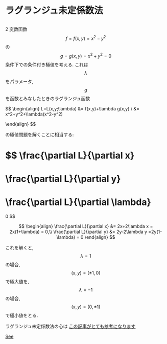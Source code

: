 # ラグランジュ未定係数法

##

2 変数函数 $$f=f(x,y)=x^2-y^2$$ の $$g=g(x,y)=x^2+y^2=0$$ 条件下での条件付き極値を考える. これは $$\lambda$$ をパラメータ, $$g$$ を函数とみなしたときのラグランジュ函数

$$
\begin{align}
L=L(x,y;\lambda)
&= f(x,y)+\lambda g(x,y) \\
&= x^2+y^2+\lambda(x^2-y^2)

\end{align}
$$

の極値問題を解くことに相当する:

$$
\frac{\partial L}{\partial x}
=
\frac{\partial L}{\partial y}
=
\frac{\partial L}{\partial \lambda}
=
0
$$

$$
\begin{align}
\frac{\partial L}{\partial x}
&= 2x+2\lambda x = 2x(1+\lambda) = 0,\\
\frac{\partial L}{\partial y}
&=
2y-2\lambda y =2y(1-\lambda) = 0
\end{align}
$$

これを解くと, $$\lambda=1$$ の場合, $$(x,y)=(\pm 1,0)$$ で極大値を, $$\lambda=-1$$ の場合, $$(x,y)=(0,\pm 1)$$ で極小値をとる. 

ラグランジュ未定係数法の心は
[この記事がとても参考になります](http://www.yunabe.jp/docs/lagrange_multiplier.html)

[See](https://gist.github.com/terasakisatoshi/1efa34e74be83ee73c7ca5c9cc381c3a)

<script src="https://gist.github.com/terasakisatoshi/1efa34e74be83ee73c7ca5c9cc381c3a.js"></script>
